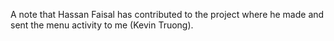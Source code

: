 A note that Hassan Faisal has contributed to the project where he made and sent the menu activity to me (Kevin Truong).
